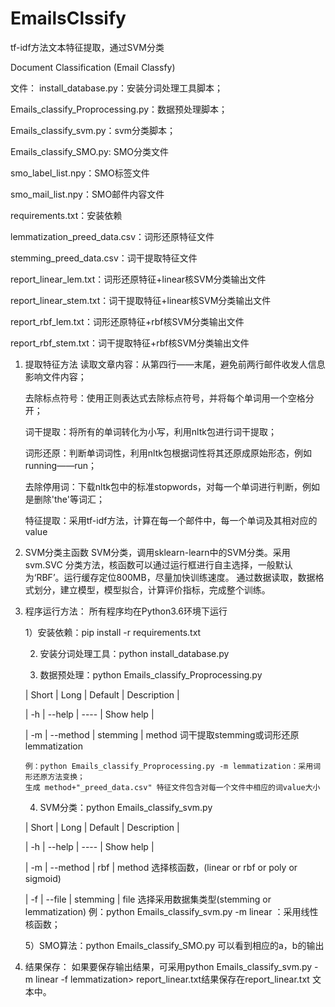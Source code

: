 # EmailsClssify
tf-idf方法文本特征提取，通过SVM分类


  
Document Classification (Email Classfy)

文件：
install_database.py：安装分词处理工具脚本；

Emails_classify_Proprocessing.py：数据预处理脚本；

Emails_classify_svm.py：svm分类脚本；

Emails_classify_SMO.py: SMO分类文件 

smo_label_list.npy：SMO标签文件

smo_mail_list.npy：SMO邮件内容文件

requirements.txt：安装依赖

lemmatization_preed_data.csv：词形还原特征文件

stemming_preed_data.csv：词干提取特征文件

report_linear_lem.txt：词形还原特征+linear核SVM分类输出文件

report_linear_stem.txt：词干提取特征+linear核SVM分类输出文件

report_rbf_lem.txt：词形还原特征+rbf核SVM分类输出文件

report_rbf_stem.txt：词干提取特征+rbf核SVM分类输出文件


1. 提取特征方法
    读取文章内容：从第四行——末尾，避免前两行邮件收发人信息影响文件内容；

    去除标点符号：使用正则表达式去除标点符号，并将每个单词用一个空格分开；

    词干提取：将所有的单词转化为小写，利用nltk包进行词干提取；

    词形还原：判断单词词性，利用nltk包根据词性将其还原成原始形态，例如running——run；

    去除停用词：下载nltk包中的标准stopwords，对每一个单词进行判断，例如是删除'the'等词汇；

    特征提取：采用tf-idf方法，计算在每一个邮件中，每一个单词及其相对应的value
    
2. SVM分类主函数
    SVM分类，调用sklearn-learn中的SVM分类。采用svm.SVC 分类方法，核函数可以通过运行框进行自主选择，一般默认为‘RBF’。运行缓存定位800MB，尽量加快训练速度。
    通过数据读取，数据格式划分，建立模型，模型拟合，计算评价指标，完成整个训练。

3. 程序运行方法：
    所有程序均在Python3.6环境下运行

    1）安装依赖：pip install -r requirements.txt

    2)  安装分词处理工具：python install_database.py

    3)  数据预处理：python Emails_classify_Proprocessing.py

	|  Short   | Long  |  Default  |  Description  |

	|  -h  | --help |  ----  |  Show help  |

	| -m  | --method |  stemming  |  method 词干提取stemming或词形还原lemmatization

       例：python Emails_classify_Proprocessing.py -m lemmatization：采用词形还原方法变换；
       生成 method+"_preed_data.csv" 特征文件包含对每一个文件中相应的词value大小
    4) SVM分类：python Emails_classify_svm.py
    
	|  Short   | Long  |  Default  |  Description  |
	
	|  -h  | --help |  ----  |  Show help  |
	
	| -m  | --method |  rbf  |  method 选择核函数，(linear or rbf or poly or sigmoid)
	
	| -f  | --file |  stemming  |  file 选择采用数据集类型(stemming or lemmatization)
       例：python Emails_classify_svm.py -m linear ：采用线性核函数；
       
    5）SMO算法：python Emails_classify_SMO.py 可以看到相应的a，b的输出
    

4. 结果保存：
      如果要保存输出结果，可采用python Emails_classify_svm.py -m linear -f lemmatization> report_linear.txt结果保存在report_linear.txt 文本中。
